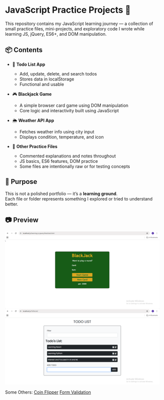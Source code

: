 # JavaScript Practice Projects 🔧

This repository contains my JavaScript learning journey — a collection of small practice files, mini-projects, and exploratory code I wrote while learning JS, jQuery, ES6+, and DOM manipulation.

## 📦 Contents

- 📝 **Todo List App**
  - Add, update, delete, and search todos
  - Stores data in localStorage
  - Functional and usable

- 🎮 **Blackjack Game**
  - A simple browser card game using DOM manipulation
  - Core logic and interactivity built using JavaScript

- 🌦️ **Weather API App**
  - Fetches weather info using city input
  - Displays condition, temperature, and icon

- 🧪 **Other Practice Files**
  - Commented explanations and notes throughout
  - JS basics, ES6 features, DOM practice
  - Some files are intentionally raw or for testing concepts

## 🎯 Purpose

This is not a polished portfolio — it’s a **learning ground**.  
Each file or folder represents something I explored or tried to understand better.

## 📷 Preview

![Black Jack Game Screenshot](BlackJack.png)
![ToDo List Screenshot](ToDo.png)


Some Others:
[Coin Flipper](CoinFlipper.png)
[Form Validation](FormValidation.png)